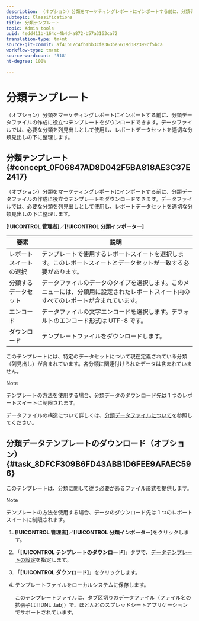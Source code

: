 ```yaml
---
description: （オプション）分類をマーケティングレポートにインポートする前に、分類データファイルの作成に役立つテンプレートをダウンロードできます。データファイルでは、必要な分類を列見出しとして使用し、レポートデータセットを適切な分類見出しの下に整理します。
subtopic: Classifications
title: 分類テンプレート
topic: Admin tools
uuid: 4edd411b-164c-4b4d-a872-b57a3163ca72
translation-type: tm+mt
source-git-commit: af41b67c4fb1bb3cfe363be5619d382399cf5bca
workflow-type: tm+mt
source-wordcount: '318'
ht-degree: 100%

---
```



# 分類テンプレート

（オプション）分類をマーケティングレポートにインポートする前に、分類データファイルの作成に役立つテンプレートをダウンロードできます。データファイルでは、必要な分類を列見出しとして使用し、レポートデータセットを適切な分類見出しの下に整理します。

## 分類テンプレート {#concept_0F06847AD8D042F5BA818AE3C37E2417}

（オプション）分類をマーケティングレポートにインポートする前に、分類データファイルの作成に役立つテンプレートをダウンロードできます。データファイルでは、必要な分類を列見出しとして使用し、レポートデータセットを適切な分類見出しの下に整理します。

**[!UICONTROL 管理者]**／**[!UICONTROL 分類インポーター]**

| 要素 | 説明 |
|---|---|
| レポートスイートの選択 | テンプレートで使用するレポートスイートを選択します。このレポートスイートとデータセットが一致する必要があります。 |
| 分類するデータセット | データファイルのデータのタイプを選択します。このメニューには、分類用に設定されたレポートスイート内のすべてのレポートが含まれています。 |
| エンコード | データファイルの文字エンコードを選択します。デフォルトのエンコード形式は UTF-8 です。 |
| ダウンロード | テンプレートファイルをダウンロードします。 |

このテンプレートには、特定のデータセットについて現在定義されている分類（列見出し）が含まれています。各分類に関連付けられたデータは含まれていません。

>[!NOTE]
>
>テンプレートの方法を使用する場合、分類データのダウンロード先は 1 つのレポートスイートに制限されます。

データファイルの構造について詳しくは、[分類データファイルについて](/help/components/classifications/importer/c-saint-data-files.md)を参照してください。

## 分類データテンプレートのダウンロード（オプション） {#task_8DFCF309B6FD43ABB1D6FEE9AFAEC596}

このテンプレートは、分類に関して従う必要があるファイル形式を提供します。

>[!NOTE]
>
>テンプレートの方法を使用する場合、データのダウンロード先は 1 つのレポートスイートに制限されます。

1. **[!UICONTROL 管理者]**／**[!UICONTROL 分類インポーター]**&#x200B;をクリックします。
1. 「**[!UICONTROL テンプレートのダウンロード]**」タブで、[データテンプレートの設定](/help/components/classifications/importer/c-download-saint-data.md)を指定します。
1. 「**[!UICONTROL ダウンロード]**」をクリックします。
1. テンプレートファイルをローカルシステムに保存します。

   このテンプレートファイルは、タブ区切りのデータファイル（ファイル名の拡張子は [!DNL .tab]）で、ほとんどのスプレッドシートアプリケーションでサポートされています。

